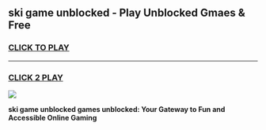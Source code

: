 
## ski game unblocked - Play Unblocked Gmaes & Free
<h3>
<a href="https://news.freeplayer.one?title=ski_game_unblocked&ref=16F">CLICK TO PLAY</a></h3>
<hr>

<h3>
<a href="https://news.freeplayer.one?title=ski_game_unblocked&ref=16F">CLICK 2 PLAY</a>
  
</h3>

<a href="https://news.freeplayer.one?title=ski_game_unblocked&ref=16F/"><img src="https://clearcache.store/games.png"></a>


**ski game unblocked games unblocked: Your Gateway to Fun and Accessible Online Gaming**
